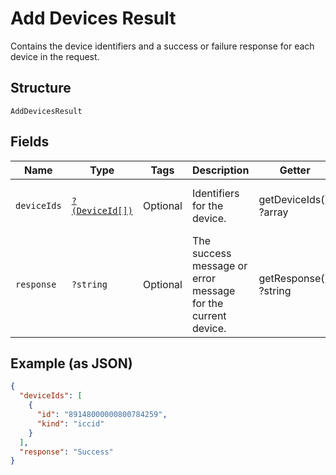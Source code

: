 
# Add Devices Result

Contains the device identifiers and a success or failure response for each device in the request.

## Structure

`AddDevicesResult`

## Fields

| Name | Type | Tags | Description | Getter | Setter |
|  --- | --- | --- | --- | --- | --- |
| `deviceIds` | [`?(DeviceId[])`](../../doc/models/device-id.md) | Optional | Identifiers for the device. | getDeviceIds(): ?array | setDeviceIds(?array deviceIds): void |
| `response` | `?string` | Optional | The success message or error message for the current device. | getResponse(): ?string | setResponse(?string response): void |

## Example (as JSON)

```json
{
  "deviceIds": [
    {
      "id": "89148000000800784259",
      "kind": "iccid"
    }
  ],
  "response": "Success"
}
```

